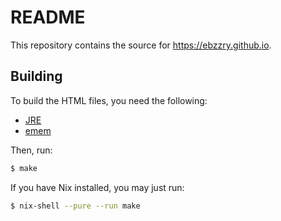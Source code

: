 README
======

This repository contains the source for <https://ebzzry.github.io>.


## Building

To build the HTML files, you need the following:

* [JRE](http://java.com/download)
* [emem](https://github.com/ebzzry/emem)

Then, run:

```bash
$ make
```

If you have Nix installed, you may just run:

```bash
$ nix-shell --pure --run make
```
